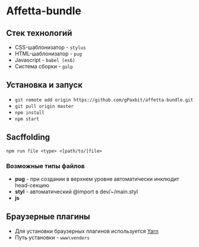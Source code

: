 # Affetta-bundle
## Стек технологий
* CSS-шаблонизатор - `stylus`
* HTML-шаблонизатор - `pug`
* Javascript - `babel (es6)`
* Система сборки - `gulp`

## Установка и запуск
* `git remote add origin https://github.com/gPaxbit/affetta-bundle.git`
* `git pull origin master`
* `npm install`
* `npm start`

## Sacffolding
`npm run file <type> <[path/to/]file>`

### Возможные типы файлов

* **pug** - при создании в верхнем уровне автоматически инклюдит head-секцию
* **styl** - автоматический @import в dev/~/main.styl
* **js**

## Браузерные плагины
* Для установки браузерных плагинов используется [Yarn](https://yarnpkg.com/en/docs/install#windows-stable)
* Путь установки - `www\vendors`
